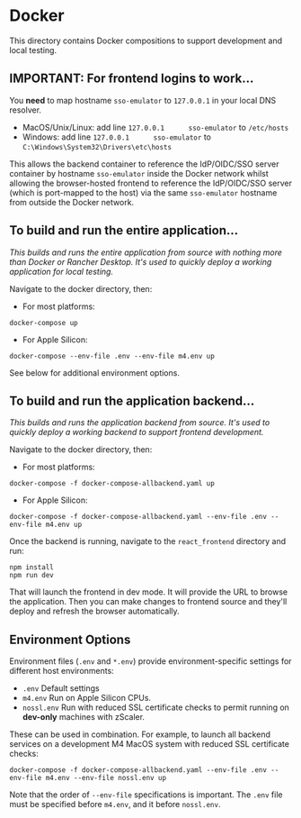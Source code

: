 # Docker

This directory contains Docker compositions to support development and local testing.

## IMPORTANT: For frontend logins to work...

You **need** to map hostname `sso-emulator` to `127.0.0.1` in your local DNS resolver.
- MacOS/Unix/Linux: add line `127.0.0.1      sso-emulator` to `/etc/hosts`
- Windows: add line `127.0.0.1      sso-emulator` to `C:\Windows\System32\Drivers\etc\hosts`

This allows the backend
container to reference the IdP/OIDC/SSO server container by hostname `sso-emulator` inside the Docker network
whilst allowing the browser-hosted frontend to reference the IdP/OIDC/SSO server (which is port-mapped to the host) via the same
`sso-emulator` hostname from outside the Docker network.

## To build and run the entire application...

*This builds and runs the entire application from source with nothing more than Docker or Rancher Desktop. 
It's used to quickly deploy a working application for local testing.*

Navigate to the docker directory, then:

- For most platforms:
```shell
docker-compose up
```

- For Apple Silicon:
```shell
docker-compose --env-file .env --env-file m4.env up
```

See below for additional environment options.

## To build and run the application backend...

*This builds and runs the application backend from source. It's used to quickly deploy a working backend to support frontend
development.*

Navigate to the docker directory, then:

- For most platforms:
```shell
docker-compose -f docker-compose-allbackend.yaml up
```

- For Apple Silicon:
```shell
docker-compose -f docker-compose-allbackend.yaml --env-file .env --env-file m4.env up
```

Once the backend is running, navigate to the `react_frontend` directory and run:
```shell
npm install
npm run dev
```

That will launch the frontend in dev mode. It will provide the URL to browse the application.
Then you can make changes to frontend source and they'll deploy and refresh the browser automatically.

## Environment Options

Environment files (`.env` and `*.env`) provide environment-specific settings for different host environments:

- `.env` Default settings
- `m4.env` Run on Apple Silicon CPUs.
- `nossl.env` Run with reduced SSL certificate checks to permit running on **dev-only** machines with zScaler.

These can be used in combination. For example, to launch all backend services on a development M4 MacOS system with reduced SSL certificate checks:

```shell
docker-compose -f docker-compose-allbackend.yaml --env-file .env --env-file m4.env --env-file nossl.env up
```

Note that the order of `--env-file` specifications is important. The `.env` file must be specified before `m4.env`, and it before `nossl.env`.
